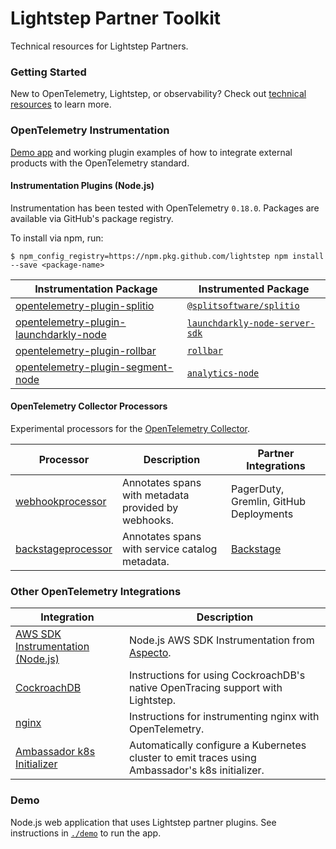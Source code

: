 # Lightstep Partner Toolkit

Technical resources for Lightstep Partners.

### Getting Started

New to OpenTelemetry, Lightstep, or observability? Check out [technical resources](./resources.md) to learn more.

### OpenTelemetry Instrumentation

[Demo app](./demo/readme.md) and working plugin examples of how to integrate external products with the OpenTelemetry standard.

#### Instrumentation Plugins (Node.js)

Instrumentation has been tested with OpenTelemetry `0.18.0`. Packages are available via GitHub's package registry. 

To install via npm, run:

```
$ npm_config_registry=https://npm.pkg.github.com/lightstep npm install --save <package-name>
```

| Instrumentation Package | Instrumented Package |
| --- | --- |
| [opentelemetry-plugin-splitio](./js/packages/opentelemetry-plugin-splitio) | [`@splitsoftware/splitio`](https://github.com/splitio/javascript-client) |
| [opentelemetry-plugin-launchdarkly-node](./js/packages/opentelemetry-plugin-launchdarkly-node) | [`launchdarkly-node-server-sdk`](https://github.com/launchdarkly/node-server-sdk) |
| [opentelemetry-plugin-rollbar](./js/packages/opentelemetry-plugin-launchdarkly-node) | [`rollbar`](https://github.com/rollbar/rollbar.js/) |
| [opentelemetry-plugin-segment-node](./js/packages/opentelemetry-plugin-launchdarkly-node) | [`analytics-node`](https://github.com/segmentio/analytics-node) |

#### OpenTelemetry Collector Processors

Experimental processors for the [OpenTelemetry Collector](https://github.com/open-telemetry/opentelemetry-collector).

| Processor | Description | Partner Integrations |
| --- | --- | --- |
| [webhookprocessor](./collector/webhookprocessor) | Annotates spans with metadata provided by webhooks. | PagerDuty, Gremlin, GitHub Deployments |
| [backstageprocessor](./collector/webhookprocessor) | Annotates spans with service catalog metadata. | [Backstage](https://backstage.io/) |

### Other OpenTelemetry Integrations

| Integration | Description |
| --- | --- |
| [AWS SDK Instrumentation (Node.js)](https://github.com/aspecto-io/opentelemetry-ext-js) | Node.js AWS SDK Instrumentation from [Aspecto](https://github.com/aspecto-io). |
| [CockroachDB](./examples/cockroachdb) | Instructions for using CockroachDB's native OpenTracing support with Lightstep. |
| [nginx](./examples/nginx) | Instructions for instrumenting nginx with OpenTelemetry. |
| [Ambassador k8s Initializer](https://lightstep.com/blog/lightstep-and-ambassador/) | Automatically configure a Kubernetes cluster to emit traces using Ambassador's k8s initializer. |

### Demo

Node.js web application that uses Lightstep partner plugins. See instructions in [`./demo`](./demo) to run the app.



